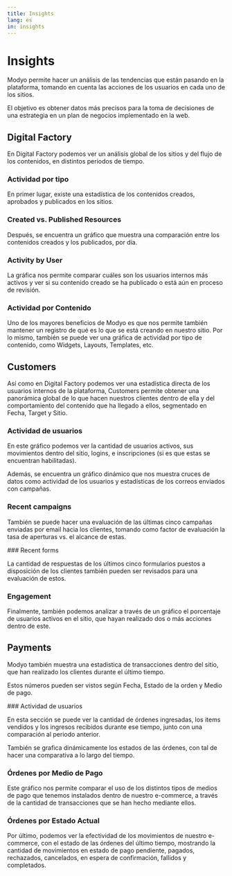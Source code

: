 ```yaml
---
title: Insights
lang: es
in: insights
---
```


# Insights

Modyo permite hacer un análisis de las tendencias que están pasando en la plataforma, tomando en cuenta las acciones de los usuarios en cada uno de los sitios.

El objetivo es obtener datos más precisos para la toma de decisiones de una estrategia en un plan de negocios implementado en la web.

## Digital Factory

En Digital Factory podemos ver un análisis global de los sitios y del flujo de los contenidos, en distintos periodos de tiempo.

### Actividad por tipo

En primer lugar, existe una estadística de los contenidos creados, aprobados y publicados en los sitios.

### Created vs. Published Resources

Después, se encuentra un gráfico que muestra una comparación entre los contenidos creados y los publicados, por día.

### Activity by User

La gráfica nos permite comparar cuáles son los usuarios internos más activos y ver si su contenido creado se ha publicado o está aún en proceso de revisión.

### Actividad por Contenido

Uno de los mayores beneficios de Modyo es que nos permite también mantener un registro de qué es lo que se está creando en nuestro sitio. Por lo mismo, también se puede ver una gráfica de actividad por tipo de contenido, como Widgets, Layouts, Templates, etc.

## Customers

Así como en Digital Factory podemos ver una estadística directa de los usuarios internos de la plataforma, Customers permite obtener una panorámica global de lo que hacen nuestros clientes dentro de ella y del comportamiento del contenido que ha llegado a ellos, segmentado en Fecha, Target y Sitio.

### Actividad de usuarios

En este gráfico podemos ver la cantidad de usuarios activos, sus movimientos dentro del sitio, logins, e inscripciones (si es que estas se encuentran habilitadas).

Además, se encuentra un gráfico dinámico que nos muestra cruces de datos como actividad de los usuarios y estadísticas de los correos enviados con campañas.

### Recent campaigns

También se puede hacer una evaluación de las últimas cinco campañas enviadas por email hacia los clientes, tomando como factor de evaluación la tasa de aperturas vs. el alcance de estas.

### Recent forms

La cantidad de respuestas de los últimos cinco formularios puestos a disposición de los clientes también pueden ser revisados para una evaluación de estos.

### Engagement

Finalmente, también podemos analizar a través de un gráfico el porcentaje de usuarios activos en el sitio, que hayan realizado dos o más acciones dentro de este.

## Payments

Modyo también muestra una estadistica de transacciones dentro del sitio, que han realizado los clientes durante el último tiempo.

Estos números pueden ser vistos según Fecha, Estado de la orden y Medio de pago.

### Actividad de usuarios

En esta sección se puede ver la cantidad de órdenes ingresadas, los items vendidos y los ingresos recibidos durante ese tiempo, junto con una comparación al periodo anterior.

También se grafica dinámicamente los estados de las órdenes, con tal de hacer una comparativa a lo largo del tiempo.

### Órdenes por Medio de Pago

Este gráfico nos permite comparar el uso de los distintos tipos de medios de pago que tenemos instalados dentro de nuestro e-commerce, a través de la cantidad de transacciones que se han hecho mediante ellos.

### Órdenes por Estado Actual

Por último, podemos ver la efectividad de los movimientos de nuestro e-commerce, con el estado de las órdenes del último tiempo, mostrando la cantidad de movimientos en estado de pago pendiente, pagados, rechazados, cancelados, en espera de confirmación, fallidos y completados.
